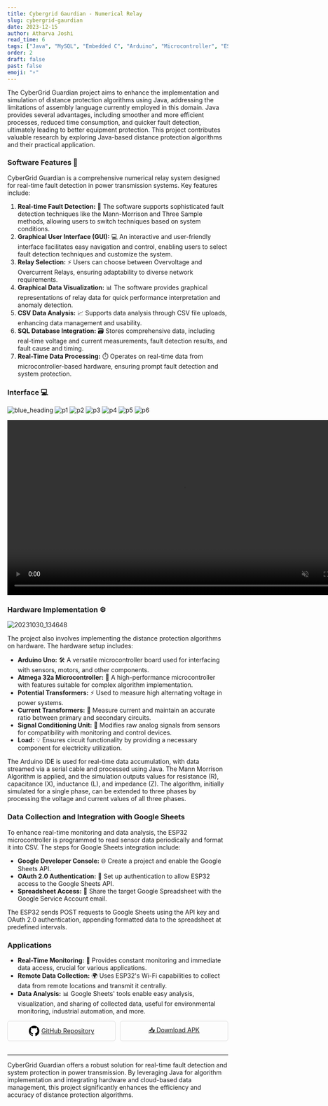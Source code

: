 ```yaml
---
title: Cybergrid Gaurdian - Numerical Relay
slug: cybergrid-gaurdian
date: 2023-12-15
author: Atharva Joshi
read_time: 6
tags: ["Java", "MySQL", "Embedded C", "Arduino", "Microcontroller", "ESP32"]
order: 2
draft: false
past: false
emoji: "⚡"
---
```


The CyberGrid Guardian project aims to enhance the implementation and simulation of distance protection algorithms using Java, addressing the limitations of assembly language currently employed in this domain. Java provides several advantages, including smoother and more efficient processes, reduced time consumption, and quicker fault detection, ultimately leading to better equipment protection. This project contributes valuable research by exploring Java-based distance protection algorithms and their practical application.

### Software Features 🌟

CyberGrid Guardian is a comprehensive numerical relay system designed for real-time fault detection in power transmission systems. Key features include:

1. **Real-time Fault Detection:** 🚨 The software supports sophisticated fault detection techniques like the Mann-Morrison and Three Sample methods, allowing users to switch techniques based on system conditions.
2. **Graphical User Interface (GUI):** 💻 An interactive and user-friendly interface facilitates easy navigation and control, enabling users to select fault detection techniques and customize the system.
3. **Relay Selection:** ⚡ Users can choose between Overvoltage and Overcurrent Relays, ensuring adaptability to diverse network requirements.
4. **Graphical Data Visualization:** 📊 The software provides graphical representations of relay data for quick performance interpretation and anomaly detection.
5. **CSV Data Analysis:** 📈 Supports data analysis through CSV file uploads, enhancing data management and usability.
6. **SQL Database Integration:** 🗃️ Stores comprehensive data, including real-time voltage and current measurements, fault detection results, and fault cause and timing.
7. **Real-Time Data Processing:** ⏱️ Operates on real-time data from microcontroller-based hardware, ensuring prompt fault detection and system protection.

### Interface 💻

![blue_heading](https://github.com/atharva20-coder/cyberGrid/assets/69634375/525b0508-60f1-48d6-8f93-40e26f5151b6)
![p1](https://github.com/atharva20-coder/cyberGrid/assets/69634375/5242963f-185b-43f1-a327-4f6b36c4da5d)
![p2](https://github.com/atharva20-coder/cyberGrid/assets/69634375/27d316f2-1ab0-420a-bc78-0d9ecb335ddb)
![p3](https://github.com/atharva20-coder/cyberGrid/assets/69634375/a88585e9-82b7-4f61-8197-355455105aea)
![p4](https://github.com/atharva20-coder/cyberGrid/assets/69634375/fc4c28ee-6fbb-4663-8ec6-313a4ac842da)
![p5](https://github.com/atharva20-coder/cyberGrid/assets/69634375/dc3dce40-7ae0-4474-a2cb-bd3ff00e8c3d)
![p6](https://github.com/atharva20-coder/cyberGrid/assets/69634375/64af53af-b0c7-41e4-a6ff-bfde3a69fc2f)

<div>
        <video controls width="800" autoplay muted>
            <source src="/src/images/posts/project-imgs/project.mp4" type="video/mp4">
        </video>
</div>

### Hardware Implementation ⚙️

![20231030_134648](https://github.com/user-attachments/assets/edf5ef0b-743f-4cfc-b059-5505c3b376e6)

The project also involves implementing the distance protection algorithms on hardware. The hardware setup includes:

- **Arduino Uno:** 🛠️ A versatile microcontroller board used for interfacing with sensors, motors, and other components.
- **Atmega 32a Microcontroller:** 🏿 A high-performance microcontroller with features suitable for complex algorithm implementation.
- **Potential Transformers:** ⚡ Used to measure high alternating voltage in power systems.
- **Current Transformers:** 🔌 Measure current and maintain an accurate ratio between primary and secondary circuits.
- **Signal Conditioning Unit:** 📡 Modifies raw analog signals from sensors for compatibility with monitoring and control devices.
- **Load:** 💡 Ensures circuit functionality by providing a necessary component for electricity utilization.

The Arduino IDE is used for real-time data accumulation, with data streamed via a serial cable and processed using Java. The Mann Morrison Algorithm is applied, and the simulation outputs values for resistance (R), capacitance (X), inductance (L), and impedance (Z). The algorithm, initially simulated for a single phase, can be extended to three phases by processing the voltage and current values of all three phases.

### Data Collection and Integration with Google Sheets

To enhance real-time monitoring and data analysis, the ESP32 microcontroller is programmed to read sensor data periodically and format it into CSV. The steps for Google Sheets integration include:

- **Google Developer Console:** 🌐 Create a project and enable the Google Sheets API.
- **OAuth 2.0 Authentication:** 🔐 Set up authentication to allow ESP32 access to the Google Sheets API.
- **Spreadsheet Access:** 📑 Share the target Google Spreadsheet with the Google Service Account email.

The ESP32 sends POST requests to Google Sheets using the API key and OAuth 2.0 authentication, appending formatted data to the spreadsheet at predefined intervals.

### Applications

- **Real-Time Monitoring:** 📡 Provides constant monitoring and immediate data access, crucial for various applications.
- **Remote Data Collection:** 🌍 Uses ESP32's Wi-Fi capabilities to collect data from remote locations and transmit it centrally.
- **Data Analysis:** 📊 Google Sheets' tools enable easy analysis, visualization, and sharing of collected data, useful for environmental monitoring, industrial automation, and more.

<div style="display: flex; flex-wrap: wrap; gap: 10px;">

<div style="flex: 1; min-width: 150px; border: 1px solid #ddd; border-radius: 5px; padding: 10px; text-align: center;">
  <a href="https://github.com/atharva20-coder/Solalign" target="_blank" style="display: flex; align-items: center; justify-content: center;">
    <svg height="24" width="24" viewBox="0 0 16 16" version="1.1" aria-hidden="true" style="fill: #000; margin-right: 5px;">
      <path fill-rule="evenodd" d="M8 0C3.58 0 0 3.58 0 8c0 3.54 2.29 6.53 5.47 7.59.4.07.55-.17.55-.38 0-.19-.01-.82-.01-1.49-2.01.37-2.53-.49-2.69-.94-.09-.23-.48-.94-.82-1.13-.28-.15-.68-.52-.01-.53.63-.01 1.08.58 1.23.82.72 1.21 1.87.87 2.33.66.07-.52.28-.87.51-1.07-1.78-.2-3.64-.89-3.64-3.95 0-.87.31-1.59.82-2.15-.08-.2-.36-1.02.08-2.12 0 0 .67-.21 2.2.82.64-.18 1.32-.27 2-.27.68 0 1.36.09 2 .27 1.53-1.04 2.2-.82 2.2-.82.44 1.1.16 1.92.08 2.12.51.56.82 1.27.82 2.15 0 3.07-1.87 3.75-3.65 3.95.29.25.54.73.54 1.48 0 1.07-.01 1.93-.01 2.2 0 .21.15.45.55.38A8.013 8.013 0 0 0 16 8c0-4.42-3.58-8-8-8z"></path>
    </svg>
    GitHub Repository
  </a>
</div>

<div style="flex: 1; min-width: 150px; border: 1px solid #ddd; border-radius: 5px; padding: 10px; text-align: center;">
  <a href="https://github.com/atharva20-coder/Solalign/blob/master/SolAlign.apk" target="_blank">📥 Download APK</a>
</div>
</div>

<br>

---

CyberGrid Guardian offers a robust solution for real-time fault detection and system protection in power transmission. By leveraging Java for algorithm implementation and integrating hardware and cloud-based data management, this project significantly enhances the efficiency and accuracy of distance protection algorithms.

